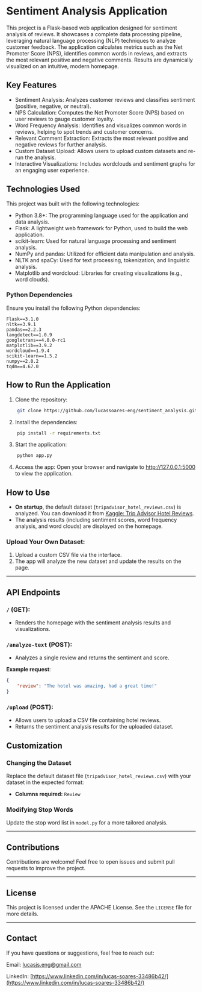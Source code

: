 # Sentiment Analysis Application

This project is a Flask-based web application designed for sentiment analysis of reviews. It showcases a complete data processing pipeline, leveraging natural language processing (NLP) techniques to analyze customer feedback. The application calculates metrics such as the Net Promoter Score (NPS), identifies common words in reviews, and extracts the most relevant positive and negative comments. Results are dynamically visualized on an intuitive, modern homepage.

## Key Features

- Sentiment Analysis: Analyzes customer reviews and classifies sentiment (positive, negative, or neutral).
- NPS Calculation: Computes the Net Promoter Score (NPS) based on user reviews to gauge customer loyalty.
- Word Frequency Analysis: Identifies and visualizes common words in reviews, helping to spot trends and customer concerns.
- Relevant Comment Extraction: Extracts the most relevant positive and negative reviews for further analysis.
- Custom Dataset Upload: Allows users to upload custom datasets and re-run the analysis.
- Interactive Visualizations: Includes wordclouds and sentiment graphs for an engaging user experience.

## Technologies Used

This project was built with the following technologies:

- Python 3.8+: The programming language used for the application and data analysis.
- Flask: A lightweight web framework for Python, used to build the web application.
- scikit-learn: Used for natural language processing and sentiment analysis.
- NumPy and pandas: Utilized for efficient data manipulation and analysis.
- NLTK and spaCy: Used for text processing, tokenization, and linguistic analysis.
- Matplotlib and wordcloud: Libraries for creating visualizations (e.g., word clouds).

### Python Dependencies

Ensure you install the following Python dependencies:

```plaintext
Flask==3.1.0
nltk==3.9.1
pandas==2.2.3
langdetect==1.0.9
googletrans==4.0.0-rc1
matplotlib==3.9.2
wordcloud==1.9.4
scikit-learn==1.5.2
numpy==2.0.2
tqdm==4.67.0
```

## How to Run the Application

1. Clone the repository:
```bash
    git clone https://github.com/lucassoares-eng/sentiment_analysis.git
```

2. Install the dependencies:
```bash
    pip install -r requirements.txt
```

3. Start the application:
```bash
    python app.py
```

4. Access the app: Open your browser and navigate to http://127.0.0.1:5000 to view the application.

## How to Use

- **On startup**, the default dataset (`tripadvisor_hotel_reviews.csv`) is analyzed. You can download it from [Kaggle: Trip Advisor Hotel Reviews](https://www.kaggle.com/datasets/andrewmvd/trip-advisor-hotel-reviews).
- The analysis results (including sentiment scores, word frequency analysis, and word clouds) are displayed on the homepage.

### Upload Your Own Dataset:
1. Upload a custom CSV file via the interface.
2. The app will analyze the new dataset and update the results on the page.

---

## API Endpoints

### `/` (GET):
- Renders the homepage with the sentiment analysis results and visualizations.

### `/analyze-text` (POST):
- Analyzes a single review and returns the sentiment and score.

**Example request**:
```json
{
    "review": "The hotel was amazing, had a great time!"
}
```

### `/upload` (POST):
- Allows users to upload a CSV file containing hotel reviews.
- Returns the sentiment analysis results for the uploaded dataset.

## Customization

### Changing the Dataset

Replace the default dataset file (`tripadvisor_hotel_reviews.csv`) with your dataset in the expected format:

- **Columns required:** `Review`

### Modifying Stop Words

Update the stop word list in `model.py` for a more tailored analysis.

---

## **Contributions**

Contributions are welcome! Feel free to open issues and submit pull requests to improve the project.

---

## **License**

This project is licensed under the APACHE License. See the `LICENSE` file for more details.

---

## **Contact**

If you have questions or suggestions, feel free to reach out:

Email: lucasjs.eng@gmail.com

LinkedIn: [https://www.linkedin.com/in/lucas-soares-33486b42/](https://www.linkedin.com/in/lucas-soares-33486b42/)
